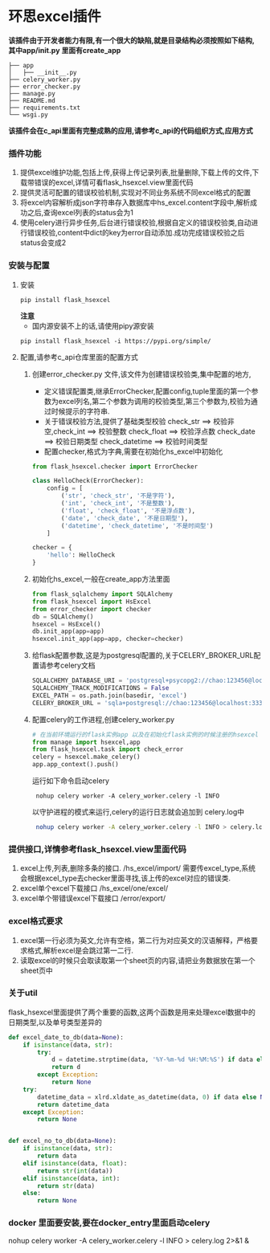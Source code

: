 # 环思excel插件 

**该插件由于开发者能力有限,有一个很大的缺陷,就是目录结构必须按照如下结构,其中app/__init__.py 里面有create_app**
```
├── app
│   ├── __init__.py
├── celery_worker.py
├── error_checker.py
├── manage.py
├── README.md
├── requirements.txt
└── wsgi.py

```

**该插件会在c_api里面有完整成熟的应用,请参考c_api的代码组织方式,应用方式**

### 插件功能
1. 提供excel维护功能,包括上传,获得上传记录列表,批量删除,下载上传的文件,下载带错误的excel,详情可看flask_hsexcel.view里面代码
2. 提供灵活可配置的错误校验机制,实现对不同业务系统不同excel格式的配置
3. 将excel内容解析成json字符串存入数据库中hs_excel.content字段中,解析成功之后,查询excel列表的status会为1
4. 使用celery进行异步任务,后台进行错误校验,根据自定义的错误校验类,自动进行错误校验,content中dict的key为error自动添加.成功完成错误校验之后status会变成2

### 安装与配置
1. 安装
    ```shell
    pip install flask_hsexcel
    ```
    **注意**  
    - 国内源安装不上的话,请使用pipy源安装
    ```shell
    pip install flask_hsexcel -i https://pypi.org/simple/
    ```
2. 配置,请参考c_api仓库里面的配置方式
    1. 创建error_checker.py 文件,该文件为创建错误校验类,集中配置的地方,
        - 定义错误配置类,继承ErrorChecker,配置config,tuple里面的第一个参数为excel列名,第二个参数为调用的校验类型,第三个参数为,校验为通过时候提示的字符串.
        - 关于错误校验方法,提供了基础类型校验 check_str ==> 校验非空,check_int ==> 校验整数
        check_float ==> 校验浮点数  check_date ==> 校验日期类型 check_datetime ==> 校验时间类型
        - 配置checker,格式为字典,需要在初始化hs_excel中初始化
        ```python
        from flask_hsexcel.checker import ErrorChecker

        class HelloCheck(ErrorChecker):
            config = [
                ('str', 'check_str', '不是字符'),
                ('int', 'check_int', '不是整数'),
                ('float', 'check_float', '不是浮点数'),
                ('date', 'check_date', '不是日期型'),
                ('datetime', 'check_datetime', '不是时间型')
            ]

        checker = {
            'hello': HelloCheck
        }

        ```
    2. 初始化hs_excel,一般在create_app方法里面
        ```python
        from flask_sqlalchemy import SQLAlchemy
        from flask_hsexcel import HsExcel
        from error_checker import checker
        db = SQLAlchemy()
        hsexcel = HsExcel()
        db.init_app(app=app)
        hsexcel.init_app(app=app, checker=checker)
        ```
    3. 给flask配置参数,这是为postgresql配置的,关于CELERY_BROKER_URL配置请参考celery文档
        ``` python
        SQLALCHEMY_DATABASE_URI = 'postgresql+psycopg2://chao:123456@localhost:3333/postgres'
        SQLALCHEMY_TRACK_MODIFICATIONS = False
        EXCEL_PATH = os.path.join(basedir, 'excel')
        CELERY_BROKER_URL = 'sqla+postgresql://chao:123456@localhost:3333/postgres'
        ```

    4. 配置celery的工作进程,创建celery_worker.py
        ``` python
        # 在当前环境运行的flask实例app 以及在初始化flask实例的时候注册的hsexcel
        from manage import hsexcel,app
        from flask_hsexcel.task import check_error
        celery = hsexcel.make_celery()
        app.app_context().push()
        ```

        运行如下命令启动celery
        ``` shell
         nohup celery worker -A celery_worker.celery -l INFO
        ```

        以守护进程的模式来运行,celery的运行日志就会追加到 celery.log中
        ``` bash
         nohup celery worker -A celery_worker.celery -l INFO > celery.log 2>&1 &
        ```

### 提供接口,详情参考flask_hsexcel.view里面代码

1. excel上传,列表,删除多条的接口. /hs_excel/import/ 需要传excel_type,系统会根据excel_type去checker里面寻找,该上传的excel对应的错误类.
2. excel单个excel下载接口 /hs_excel/one/excel/
3. excel单个带错误excel下载接口 /error/export/

### excel格式要求

1. excel第一行必须为英文,允许有空格，第二行为对应英文的汉语解释，严格要求格式,解析excel是会跳过第一二行.
2. 读取excel的时候只会取读取第一个sheet页的内容,请把业务数据放在第一个sheet页中


### 关于util
    
flask_hsexcel里面提供了两个重要的函数,这两个函数是用来处理excel数据中的日期类型,以及单号类型差异的
    
``` python
def excel_date_to_db(data=None):
    if isinstance(data, str):
        try:
            d = datetime.strptime(data, '%Y-%m-%d %H:%M:%S') if data else None
            return d
        except Exception:
            return None
    try:
        datetime_data = xlrd.xldate_as_datetime(data, 0) if data else None
        return datetime_data
    except Exception:
        return None


def excel_no_to_db(data=None):
    if isinstance(data, str):
        return data
    elif isinstance(data, float):
        return str(int(data))
    elif isinstance(data, int):
        return str(data)
    else:
        return None
```

### docker 里面要安装,要在docker_entry里面启动celery

nohup celery worker -A celery_worker.celery -l INFO > celery.log 2>&1 &
